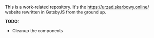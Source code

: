 This is a work-related repository.
It's the https://urzad.skarbowy.online/ website rewritten in GatsbyJS from the ground up.

**TODO:**
- Cleanup the components
